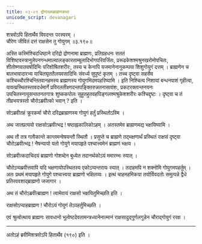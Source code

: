 ```yaml
---
title: ०३-०९ द्रोणाख्यब्राह्मणकथा
unicode_script: devanagari
---
```


शत्रवोऽपि हितार्थैव विवदन्तः परस्परम् ।  
चौरेण जीवितं दत्तं राक्षसेन तु गोयुगम् ॥३.१९०॥

अस्ति कस्मिंश्चिदधिष्ठाने दरिद्रो द्रोणनामा ब्राह्मणः, प्रतिग्रहधनः सततं विशिष्टवस्त्रानुलेपनगन्धमाल्यालङ्कारताम्बूलादिभोगपरिवर्जितः, प्ररूढकेशश्मश्रुनखरोमोपचितः, शीतोष्णवातवर्षादिभिः परिशोषितशरीरः, तस्य च केनापि यजमानेनानुकम्पया शिशुगोयुगं दत्तम् । ब्राह्मणेन च बालभावादारभ्य याचितघृततैलयवसादिभिः संवर्ध्य सुपुष्टं कृतम् । तच्च दृष्ट्वा सहसैव कश्चिच्चौरश्चिन्तितवानहमस्य ब्राह्मणस्य गोयुगमिदमपहरिष्यामि । इति निश्चित्य निशायां बन्धनपाशं गृहीत्वा, यावत्प्रस्थितस्तावदर्धमार्गे
प्रविरलतीक्ष्णदन्तपङ्क्तिरुन्नतनासावंशः, प्रकटरक्तान्तनयनः उपचितस्नायुसन्ततनतगात्रः शुष्ककपोलः सुहुतहुतवहपिङ्गलश्मश्रुकेशशरीरः कश्चिद्दृष्टः । दृष्ट्वा च तं तीव्रभयत्रस्तो चौरोऽब्रवीत्को भवान् ? इति ।  

सोऽब्रवीतहं क्रूरकर्मा चौरो दरिद्रब्राह्मणस्य गोयुगं हर्तुं प्रस्थितोऽस्मि ।  

अथ जातप्रत्ययो राक्षसोऽब्रवीत्भद्र ! षष्ठाह्नकालिकोऽहम् । अतस्तमेव ब्राह्मणमद्य भक्षयिष्यामि ।  

अथ तौ तत्र गत्वैकान्ते कान्लमन्वेषयन्तौ स्थितौ । प्रसुप्ते च ब्राह्मणे तद्भक्षणार्थं प्रस्थितं राक्षसं दृष्ट्वा चौरोऽब्रवीत्भद्र ! नैषन्यायो यतो गोयुगे मयापहृते पश्चात्त्वमेनं ब्राह्मणं भक्षय ।  

सोऽब्रवीत्कदाचिदयं ब्राह्मणो गोशब्देन बुध्येत तदानर्थकोऽयं ममारम्भः स्यात् ।  

चौरोऽप्यब्रवीत्तवापि यदि भक्षणायोपस्थितस्य एकोऽप्यन्तरायः स्यात् । तदाहमपि न शक्नोमि गोयुगमपहर्तुम् । अतः प्रथमं मयापहृते गोयुगे पश्चात्त्वया ब्राह्मणो भक्षितव्यः । इत्थं चाहमहमिकया तयोर्विवदतोः समुत्पन्ने द्वैधे प्रतिरववशाद्ब्राह्मणो जजागार ।  

अथ तं चौरोऽब्रवीत्ब्राह्मण ! त्वामेवायं राक्षसो भक्षयितुमिच्छति इति ।  

राक्षसोऽप्याहब्राह्मण ! चौरोऽयं गोयुगं तेऽपहर्तुमिच्छति ।  

एवं श्रुत्वोत्थाय ब्राह्मणः सावधानो भूत्वेष्टदेवतामन्त्रध्यानेनात्मानं राक्षसादुद्गूर्णलगुडेन चौराद्गोयुगं ररक्ष ।  


***********************************************************************


अतोऽहं ब्रवीमिशत्रवोऽपि हितार्थैव (१९०) इति ।
